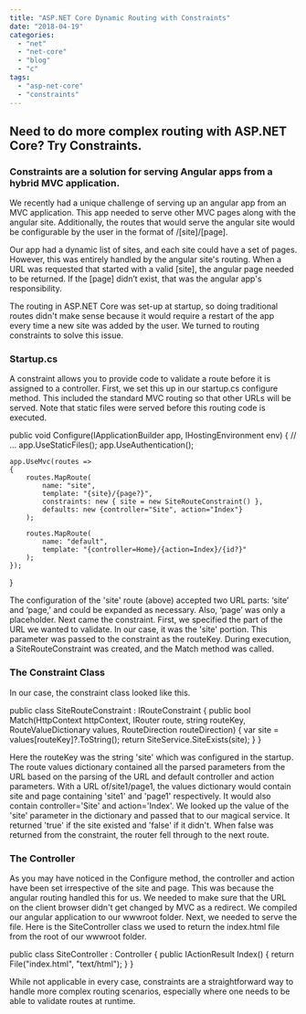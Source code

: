 ```yaml
---
title: "ASP.NET Core Dynamic Routing with Constraints"
date: "2018-04-19"
categories: 
  - "net"
  - "net-core"
  - "blog"
  - "c"
tags: 
  - "asp-net-core"
  - "constraints"
---
```


## Need to do more complex routing with ASP.NET Core? Try Constraints.

### Constraints are a solution for serving Angular apps from a hybrid MVC application.

We recently had a unique challenge of serving up an angular app from an MVC application. This app needed to serve other MVC pages along with the angular site. Additionally, the routes that would serve the angular site would be configurable by the user in the format of /\[site\]/\[page\].

Our app had a dynamic list of sites, and each site could have a set of pages. However, this was entirely handled by the angular site's routing. When a URL was requested that started with a valid \[site\], the angular page needed to be returned. If the \[page\] didn’t exist, that was the angular app's responsibility.

The routing in ASP.NET Core was set-up at startup, so doing traditional routes didn't make sense because it would require a restart of the app every time a new site was added by the user. We turned to routing constraints to solve this issue.

### Startup.cs

A constraint allows you to provide code to validate a route before it is assigned to a controller. First, we set this up in our startup.cs configure method. This included the standard MVC routing so that other URLs will be served. Note that static files were served before this routing code is executed.

public void Configure(IApplicationBuilder app, IHostingEnvironment env)
{
    // ...
    app.UseStaticFiles();
    app.UseAuthentication();

    app.UseMvc(routes =>
    {
        routes.MapRoute(
            name: "site",
            template: "{site}/{page?}",
            constraints: new { site = new SiteRouteConstraint() },
            defaults: new {controller="Site", action="Index"}
        );

        routes.MapRoute(
            name: "default",
            template: "{controller=Home}/{action=Index}/{id?}"
        );
    });
}

The configuration of the 'site' route (above) accepted two URL parts: ‘site’ and ‘page,’ and could be expanded as necessary. Also, ‘page’ was only a placeholder. Next came the constraint. First, we specified the part of the URL we wanted to validate. In our case, it was the 'site' portion. This parameter was passed to the constraint as the routeKey. During execution, a SiteRouteConstraint was created, and the Match method was called.

### The Constraint Class

In our case, the constraint class looked like this.

public class SiteRouteConstraint : IRouteConstraint
{
    public bool Match(HttpContext httpContext, IRouter route, string routeKey, RouteValueDictionary values, RouteDirection routeDirection)
    {
        var site = values\[routeKey\]?.ToString();
        return SiteService.SiteExists(site);
    }
}

Here the routeKey was the string 'site' which was configured in the startup. The route values dictionary contained all the parsed parameters from the URL based on the parsing of the URL and default controller and action parameters. With a URL of/site1/page1, the values dictionary would contain site and page containing 'site1' and 'page1' respectively. It would also contain controller='Site' and action='Index'. We looked up the value of the 'site' parameter in the dictionary and passed that to our magical service. It returned 'true' if the site existed and 'false' if it didn't. When false was returned from the constraint, the router fell through to the next route.

### The Controller

As you may have noticed in the Configure method, the controller and action have been set irrespective of the site and page. This was because the angular routing handled this for us. We needed to make sure that the URL on the client browser didn't get changed by MVC as a redirect. We compiled our angular application to our wwwroot folder. Next, we needed to serve the file. Here is the SiteController class we used to return the index.html file from the root of our wwwroot folder.

public class SiteController : Controller
{
    public IActionResult Index()
    {
        return File("index.html", "text/html");
    }
}

While not applicable in every case, constraints are a straightforward way to handle more complex routing scenarios, especially where one needs to be able to validate routes at runtime.
